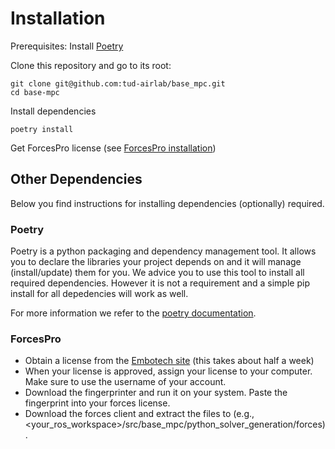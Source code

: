 # Installation

Prerequisites: Install [Poetry](#poetry)

Clone this repository and go to its root:

    git clone git@github.com:tud-airlab/base_mpc.git
    cd base-mpc
    
Install dependencies

    poetry install
    
Get ForcesPro license (see [ForcesPro installation](#forcespro))





## Other Dependencies
Below you find instructions for installing dependencies (optionally) required.

### Poetry 
Poetry is a python packaging and dependency management tool. It allows you to declare the libraries your project depends on and it will manage (install/update) them for you. We advice you to use this tool to install all required dependencies. However it is not a requirement and a simple pip install for all depedencies will work as well. 

For more information we refer to the [poetry documentation](https://python-poetry.org/docs/).

### ForcesPro

- Obtain a license from the [Embotech site](https://my.embotech.com/auth/sign_up) (this takes about half a week)
- When your license is approved, assign your license to your computer. Make sure to use the username of your account.
- Download the fingerprinter and run it on your system. Paste the fingerprint into your forces license.
- Download the forces client and extract the files to (e.g., <your_ros_workspace>/src/base_mpc/python_solver_generation/forces).
